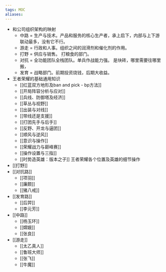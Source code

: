 ```yaml
---
tags: MOC
aliases: 
---
```

- 和公司组织架构的映射
	- 中路 = 生产与技术。产品和服务的核心生产者，承上启下，内部与上下游联动最多，没有它不行。
	- 游走 = 行政和人事。组织之间的润滑剂和催化剂的作用。
	- 打野 = 供应与销售。 打粮食的部门。
	- 对抗 = 全功能团队全栈团队。单兵作战能力强。 是块砖，哪里需要往哪里搬，
	- 发育 = 战略部门。前期投资烧钱，后期大收益。
- 王者荣耀的基础通用知识
	- [[红蓝双方地形及ban and pick - bp方法]]
	- [[开局阵容分析与应对]]
	- [[兵线、防御塔及经济]]
	- [[草丛与视野]]
	- [[出装与对线]]
	- [[带线还是支援]]
	- [[打团先手与后手]]
	- [[反野、开龙与逼团]]
	- [[顺风与逆风]]
	- [[意识与操作]]
	- [[荣耀战力与巅峰赛]]
	- [[操作设置与三指]]
	- [[时势造英雄：版本之子]]
王者荣耀各个位置及英雄的细节操作
- [[打野]]
- [[对抗路]]
	- [[项羽]]
	- [[廉颇]]
	- [[猪八戒]]
- [[发育路]]
	- [[后羿]]
	- [[李元芳]]
- [[中路]]
	- [[杨玉环]]
	- [[嫦娥]]
	- [[张良]]
- [[游走]]
	- [[太乙真人]]
	- [[鲁班大师]]
	- [[张飞]]
	- [[牛魔]]
